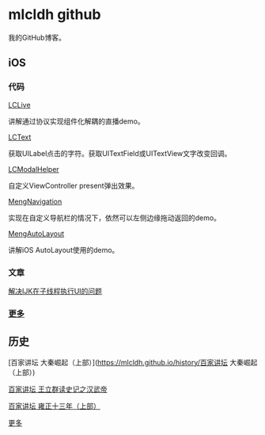 # mlcldh github
我的GitHub博客。

## iOS

### 代码

[LCLive](https://github.com/mlcldh/LCLive)

讲解通过协议实现组件化解耦的直播demo。

[LCText](https://github.com/mlcldh/LCText)

获取UILabel点击的字符。获取UITextField或UITextView文字改变回调。

[LCModalHelper](https://github.com/mlcldh/LCModalHelper)

自定义ViewController present弹出效果。

[MengNavigation](https://github.com/mlcldh/MengNavigation)

实现在自定义导航栏的情况下，依然可以左侧边缘拖动返回的demo。

[MengAutoLayout](https://github.com/mlcldh/MengAutoLayout)

讲解iOS AutoLayout使用的demo。

### 文章

[解决IJK在子线程执行UI的问题](https://mlcldh.github.io/iOS/解决IJK在子线程执行UI的问题)

### [更多](https://mlcldh.github.io/iOS/)

## 历史

[百家讲坛 大秦崛起（上部）](https://mlcldh.github.io/history/百家讲坛 大秦崛起（上部）)

[百家讲坛 王立群读史记之汉武帝](https://mlcldh.github.io/history/%E7%99%BE%E5%AE%B6%E8%AE%B2%E5%9D%9B%20%E7%8E%8B%E7%AB%8B%E7%BE%A4%E8%AF%BB%E5%8F%B2%E8%AE%B0%E4%B9%8B%E6%B1%89%E6%AD%A6%E5%B8%9D)

[百家讲坛 雍正十三年（上部）](https://mlcldh.github.io/history/%E7%99%BE%E5%AE%B6%E8%AE%B2%E5%9D%9B%20%E9%9B%8D%E6%AD%A3%E5%8D%81%E4%B8%89%E5%B9%B4%EF%BC%88%E4%B8%8A%E9%83%A8%EF%BC%89)

[更多](https://mlcldh.github.io/history/)